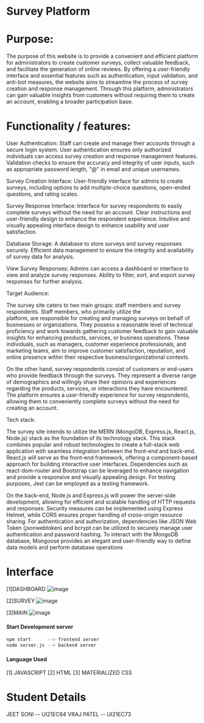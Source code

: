 # Survey Platform

# Purpose:

  The purpose of this website is to provide a convenient and efficient platform for administrators to create customer surveys,     collect valuable feedback, and facilitate the generation of online reviews. By offering a user-friendly interface and essential   features such as authentication, input validation, and anti-bot measures, the website aims to streamline the process of survey    creation and response management. Through this platform, administrators can gain valuable insights from customers without 
 requiring them to create an account, enabling a broader participation base.

# Functionality / features:

User Authentication:
  Staff can create and manage their accounts through a secure login system.
  User authentication ensures only authorized individuals can access survey creation and response management features.
  Validation checks to ensure the accuracy and integrity of user inputs, such as appropriate password length, "@" in email and 
  unique usernames.

Survey Creation Interface:
  User-friendly interface for admins to create surveys, including options to add multiple-choice questions, open-ended questions,   and rating scales.
  
Survey Response Interface:
  Interface for survey respondents to easily complete surveys without the need for an account.
  Clear instructions and user-friendly design to enhance the respondent experience.
  Intuitive and visually appealing interface design to enhance usability and user satisfaction.

Database Storage:
  A database to store surveys and survey responses securely.
  Efficient data management to ensure the integrity and availability of survey data for analysis.

View Survey Responses:
  Admins can access a dashboard or interface to view and analyze survey responses.
  Ability to filter, sort, and export survey responses for further analysis.

Target Audience:

  The survey site caters to two main groups: staff members and survey respondents. Staff members, who primarily utilize the       
  platform, are responsible for creating and managing surveys on behalf of businesses or organizations. They possess a reasonable 
  level of technical proficiency and work towards gathering customer feedback to gain valuable insights for enhancing products, 
  services, or business operations. These individuals, such as managers, customer experience professionals, and marketing teams, 
  aim to improve customer satisfaction, reputation, and online presence within their respective business/organizational contexts.

  On the other hand, survey respondents consist of customers or end-users who provide feedback through the surveys. They 
  represent a diverse range of demographics and willingly share their opinions and experiences regarding the products, services, 
  or interactions they have encountered. The platform ensures a user-friendly experience for survey respondents, allowing them to 
  conveniently complete surveys without the need for creating an account.

Tech stack:

  The survey site intends to utilize the MERN (MongoDB, Express.js, React.js, Node.js) stack as the foundation of its technology 
  stack. This stack combines popular and robust technologies to create a full-stack web application with seamless integration 
  between the front-end and back-end. React.js will serve as the front-end framework, offering a component-based approach for 
  building interactive user interfaces. Dependencies such as react-dom-router and Bootstrap can be leveraged to enhance 
  navigation and provide a responsive and visually appealing design. For testing purposes, Jest can be employed as a testing 
  framework.

  On the back-end, Node.js and Express.js will power the server-side development, allowing for efficient and scalable handling of 
  HTTP requests and responses. Security measures can be implemented using Express Helmet, while CORS ensures proper handling of 
  cross-origin resource sharing. For authentication and authorization, dependencies like JSON Web Token (jsonwebtoken) and bcrypt 
  can be utilized to securely manage user authentication and password hashing. To interact with the MongoDB database, Mongoose 
  provides an elegant and user-friendly way to define data models and perform database operations

# Interface

[1]DASHBOARD
![image](https://github.com/VRAJPATEL81/SURVEy_platform/assets/121683448/68586946-f250-4413-bb5b-7fddcd5edb19)

[2]SURVEY 
![image](https://github.com/VRAJPATEL81/SURVEy_platform/assets/121683448/e38b4ac8-a1fa-4309-8298-32b1bdef9f39)

[3]MAIN
![image](https://github.com/VRAJPATEL81/SURVEy_platform/assets/121683448/3c728fb3-561d-4178-94e4-59c33271febe)


#### Start Development server

```bash
npm start      --> frontend server
node server.js --> backend server
```

#### Language Used

[1] JAVASCRIPT
[2] HTML
[3] MATERIALIZED CSS

# Student Details

JEET SONI  -- UI21EC64
VRAJ PATEL -- UI21EC73

